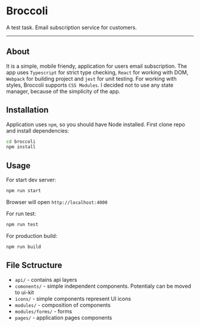 # Broccoli

A test task. Email subscription service for customers.

---

## About
It is a simple, mobile friendy, application for users email subscription. The app uses `Typescript` for strict type checking, `React` for working with DOM, `Webpack` for building project and `jest` for unit testing. For working with styles, Broccoli supports `CSS Modules`.
I decided not to use any state manager, because of the simplicity of the app.

## Installation

Application uses `npm`, so you should have Node installed.
First clone repo and install dependencies:

```sh
cd broccoli
npm install
```

## Usage

For start dev server:

```sh
npm run start
```

Browser will open `http://localhost:4000`

For run test:

```sh
npm run test
```

For production build:

```sh
npm run build
```

## File Sctructure

* ``api/`` - contains api layers
* ``comonents/`` - simple independent components. Potentialy can be moved to ui-kit
* ``icons/`` - simple components represent UI icons
* ``modules/`` - composition of components
* ``modules/forms/`` - forms
* ``pages/`` - application pages components
